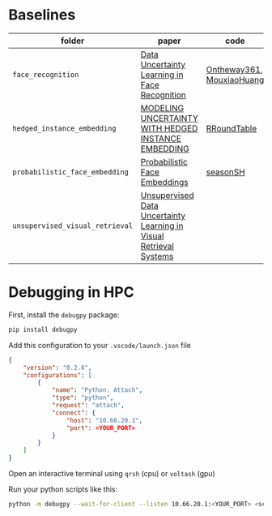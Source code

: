 # Baselines

| folder                          | paper                                                                                                      | code                                                                                                           |
| ------------------------------- | ---------------------------------------------------------------------------------------------------------- | -------------------------------------------------------------------------------------------------------------- |
| `face_recognition`              | [Data Uncertainty Learning in Face Recognition](https://arxiv.org/pdf/2003.11339.pdf)                      | [Ontheway361](https://github.com/Ontheway361/dul-pytorch), [MouxiaoHuang](https://github.com/MouxiaoHuang/DUL) |
| `hedged_instance_embedding`     | [MODELING UNCERTAINTY WITH HEDGED INSTANCE EMBEDDING](https://arxiv.org/pdf/1810.00319.pdf)                | [RRoundTable](https://github.com/RRoundTable/hedged_instance_embedding)                                        |
| `probabilistic_face_embedding`  | [Probabilistic Face Embeddings](https://arxiv.org/pdf/1904.09658.pdf)                                      | [seasonSH](https://github.com/seasonSH/Probabilistic-Face-Embeddings)                                          |
| `unsupervised_visual_retrieval` | [Unsupervised Data Uncertainty Learning in Visual Retrieval Systems](https://arxiv.org/pdf/1902.02586.pdf) |                                                                                                                |

# Debugging in HPC

First, install the `debugpy` package:
```bash
pip install debugpy
```

Add this configuration to your `.vscode/launch.json` file

```json
{
    "version": "0.2.0",
    "configurations": [
        {
            "name": "Python: Attach",
            "type": "python",
            "request": "attach",
            "connect": {
                "host": "10.66.20.1",
                "port": <YOUR_PORT>
            }
        }
    ]
}
```

Open an interactive terminal using `qrsh` (cpu) or `voltash` (gpu)

Run your python scripts like this:

```bash
python -m debugpy --wait-for-client --listen 10.66.20.1:<YOUR_PORT> <script.py>
```

